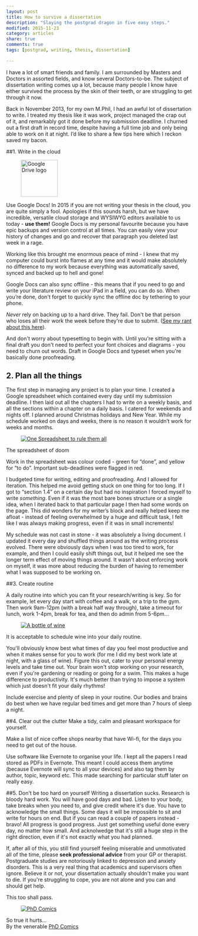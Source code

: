 ```yaml
---
layout: post
title: How to survive a dissertation
description: "Slaying the postgrad dragon in five easy steps."
modified: 2015-11-23
category: articles
share: true
comments: true
tags: [postgrad, writing, thesis, dissertation]
 
---
```

I have a lot of smart friends and family. I am surrounded by Masters and Doctors in assorted fields, and know several Doctors-to-be. The subject of dissertation writing comes up a lot, because many people I know have either survived the process by the skin of their teeth, or are struggling to get through it now. 

Back in November 2013, for my own M.Phil, I had an awful lot of dissertation to write. I treated my thesis like it was work, project managed the crap out of it, and remarkably got it done before my submission deadline. I churned out a first draft in record time, despite having a full time job and only being able to work on it at night. I’d like to share a few tips here which I reckon saved my bacon.

##1. Write in the cloud
    
<div class="col-md-3 image right">
<figure><img src="http://upload.wikimedia.org/wikipedia/commons/thumb/a/ad/Logo_of_Google_Drive.svg/600px-Logo_of_Google_Drive.svg.png" height="100" width="100" alt="Google Drive logo"/></figure></div> Use Google Docs! In 2015 if you are not writing your thesis in the cloud, you are quite simply a fool. Apologies if this sounds harsh, but we have incredible, versatile cloud storage and WYSIWYG editors available to us today - <b>use them!</b> Google Docs is my personal favourite because you have epic backups and version control at all times. You can easily view your history of changes and go and recover that paragraph you deleted last week in a rage. 

Working like this brought me enormous peace of mind - I knew that my computer could burst into flames at any time and it would make absolutely no difference to my work because everything was automatically saved, synced and backed up to hell and gone!

Google Docs can also sync offline - this means that if you need to go and write your literature review on your iPad in a field, you can do so. When you’re done, don't forget to quickly sync the offline doc by tethering to your phone. 

<i>Never</i> rely on backing up to a hard drive. They fail. Don't be that person who loses all their work the week before they're due to submit. (<a href="{{ site.url }}/articles/so-your-hard-drive-crashed/">See my rant about this here</a>). 

And don't worry about typesetting to begin with. Until you're sitting with a final draft you don't need to perfect your font choices and diagrams - you need to churn out words. Draft in Google Docs and typeset when you're basically done proofreading. 


## 2. Plan all the things
The first step in managing any project is to plan your time. I created a Google spreadsheet which contained every day until my submission deadline. I then laid out all the chapters I had to write on a weekly basis, and all the sections within a chapter on a daily basis. I catered for weekends and nights off. I planned around Christmas holidays and New Year. While my schedule worked on days and weeks, there is no reason it wouldn’t work for weeks and months. 

<div class="col-md-5 image right">
<figure><a href="{{ site.url }}/images/ThesisSpreadsheet.png" data-lightbox="thesis" Title="The epic thesis triage spreadsheet"><img src="{{ site.url }}/images/ThesisSpreadsheet.png" alt="One Spreadsheet to rule them all"></a></figure><figcaption>The spreadsheet of doom</figcaption>
</div>

Work in the spreadsheet was colour coded - green for “done”, and yellow for “to do”. Important sub-deadlines were flagged in red. 

I budgeted time for writing, editing and proofreading. And I allowed for iteration. This helped me avoid getting stuck on one thing for too long.  If I got to “section 1.4” on a certain day but had no inspiration I forced myself to write <i>something</i>. Even if it was the most bare bones structure or a single idea, when I iterated back to that particular page I then had some words on the page. This did wonders for my writer’s block and really helped keep me afloat - instead of feeling overwhelmed by a huge and difficult task, I felt like I was always making progress, even if it was in small increments! 

My schedule was not cast in stone - it was absolutely a living document. I updated it every day and shuffled things around as the writing process evolved. There were obviously days when I was too tired to work, for example, and then I could easily shift things out, but it helped me see the longer term effect of moving things around. It wasn't about enforcing work on myself, it was more about reducing the burden of having to remember what I was supposed to be working on.

##3. Create routine

A daily routine into which you can fit your research/writing is key. So for example, let every day start with coffee and a walk, or a trip to the gym. Then work 9am-12pm (with a break half way through), take a timeout for lunch, work 1-4pm, break for tea, and then do admin from 5-6pm... 

<div class="col-md-5 image right">
<figure><a href="{{ site.url }}/images/ThesisWine.jpg" data-lightbox="thesis" Title="Thesis anaesthetic"><img src="{{ site.url }}/images/ThesisWine.jpg" alt="A bottle of wine"></a></figure><figcaption>It is acceptable to schedule wine into your daily routine.</figcaption>
</div>

You'll obviously know best what times of day you feel most productive and when it makes sense for you to work (for me I did my best work late at night, with a glass of wine). Figure this out, cater to your personal energy levels and take time out. Your brain won't stop working on your research, even if you're gardening or reading or going for a swim. This makes a huge difference to productivity. It's much better than trying to impose a system which just doesn't fit your daily rhythms!

Include exercise and plenty of sleep in your routine. Our bodies and brains do best when we have regular bed times and get more than 7 hours of sleep a night. 


##4. Clear out the clutter
Make a tidy, calm and pleasant workspace for yourself. 

Make a list of nice coffee shops nearby that have Wi-fi, for the days you need to get out of the house.

Use software like Evernote to organise your life. I kept all the papers I read stored as PDFs in Evernote. This meant I could access them anytime (because Evernote will sync to all your devices) and also tag them by author, topic, keyword etc. This made searching for particular stuff later on really easy. 

##5. Don't be too hard on yourself
Writing a dissertation sucks. Research is bloody hard work. You will have good days and bad. Listen to your body, take breaks when you need to, and give credit where it's due. You have to acknowledge the small things. Some days it will be impossible to sit and write for hours on end. But if you can read a couple of papers instead - bravo! All progress is good progress. Just get something useful done every day, no matter how small. And acknolwedge that it's still a huge step in the right direction, even if it's not exactly what you had planned.

If, after all of this, you still find yourself feeling miserable and unmotivated all of the time, please <b>seek professional advice</b> from your GP or therapist. Postgraduate studies are notoriously linked to depression and anxiety disorders. This is a very real thing that academics and supervisors often ignore. Believe it or not, your dissertation actually shouldn't make you want to die. If you're struggling to cope, you are not alone and you can and should get help. 

This too shall pass. 

<div class="col-md-12 image center">
<figure><a href="{{ site.url }}/images/PhDComic.gif" data-lightbox="thesis" Title="PhD Comics"><img src="{{ site.url }}/images/PhDComic.gif" alt="PhD Comics"></a></figure><figcaption>So true it hurts... <br/>By the venerable <a href="http://www.phdcomics.com/">PhD Comics</a></figcaption>
</div>

